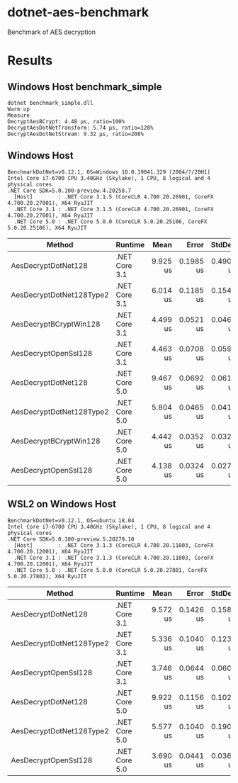 # dotnet-aes-benchmark
Benchmark of AES decryption

# Results
## Windows Host benchmark_simple
```
dotnet benchmark_simple.dll
Warm up
Measure
DecryptAesBCrypt: 4.48 µs, ratio=100%
DecryptAesDotNetTransform: 5.74 µs, ratio=128%
DecryptAesDotNetStream: 9.32 µs, ratio=208%
```

## Windows Host
```
BenchmarkDotNet=v0.12.1, OS=Windows 10.0.19041.329 (2004/?/20H1)
Intel Core i7-6700 CPU 3.40GHz (Skylake), 1 CPU, 8 logical and 4 physical cores
.NET Core SDK=5.0.100-preview.4.20258.7
  [Host]        : .NET Core 3.1.5 (CoreCLR 4.700.20.26901, CoreFX 4.700.20.27001), X64 RyuJIT
  .NET Core 3.1 : .NET Core 3.1.5 (CoreCLR 4.700.20.26901, CoreFX 4.700.20.27001), X64 RyuJIT
  .NET Core 5.0 : .NET Core 5.0.0 (CoreCLR 5.0.20.25106, CoreFX 5.0.20.25106), X64 RyuJIT
```
|                   Method |       Runtime |     Mean |     Error |    StdDev | Ratio |
|------------------------- |-------------- |---------:|----------:|----------:|------:|
|      AesDecryptDotNet128 | .NET Core 3.1 | 9.925 us | 0.1985 us | 0.4906 us |  1.82 |
| AesDecryptDotNet128Type2 | .NET Core 3.1 | 6.014 us | 0.1185 us | 0.1541 us |  1.03 |
|   AesDecryptBCryptWin128 | .NET Core 3.1 | 4.499 us | 0.0521 us | 0.0462 us |  0.78 |
|     AesDecryptOpenSsl128 | .NET Core 3.1 | 4.463 us | 0.0708 us | 0.0591 us |  0.77 |
|      AesDecryptDotNet128 | .NET Core 5.0 | 9.467 us | 0.0692 us | 0.0613 us |  1.63 |
| AesDecryptDotNet128Type2 | .NET Core 5.0 | 5.804 us | 0.0465 us | 0.0412 us |  1.00 baseline |
|   AesDecryptBCryptWin128 | .NET Core 5.0 | 4.442 us | 0.0352 us | 0.0329 us |  0.77 |
|     AesDecryptOpenSsl128 | .NET Core 5.0 | 4.138 us | 0.0324 us | 0.0271 us |  0.71 |

## WSL2 on Windows Host
```
BenchmarkDotNet=v0.12.1, OS=ubuntu 18.04
Intel Core i7-6700 CPU 3.40GHz (Skylake), 1 CPU, 8 logical and 4 physical cores
.NET Core SDK=5.0.100-preview.5.20279.10
  [Host]        : .NET Core 3.1.3 (CoreCLR 4.700.20.11803, CoreFX 4.700.20.12001), X64 RyuJIT
  .NET Core 3.1 : .NET Core 3.1.3 (CoreCLR 4.700.20.11803, CoreFX 4.700.20.12001), X64 RyuJIT
  .NET Core 5.0 : .NET Core 5.0.0 (CoreCLR 5.0.20.27801, CoreFX 5.0.20.27801), X64 RyuJIT
```

|                   Method |       Runtime |     Mean |     Error |    StdDev | Ratio |
|------------------------- |-------------- |---------:|----------:|----------:|------:|
|      AesDecryptDotNet128 | .NET Core 3.1 | 9.572 us | 0.1426 us | 0.1585 us | 1.699 |
| AesDecryptDotNet128Type2 | .NET Core 3.1 | 5.336 us | 0.1040 us | 0.1239 us | 0.946 |
|     AesDecryptOpenSsl128 | .NET Core 3.1 | 3.746 us | 0.0644 us | 0.0602 us | 0.669 |
|      AesDecryptDotNet128 | .NET Core 5.0 | 9.922 us | 0.1156 us | 0.1025 us | 1.771 |
| AesDecryptDotNet128Type2 | .NET Core 5.0 | 5.577 us | 0.1040 us | 0.1900 us | 1.000 baseline |
|     AesDecryptOpenSsl128 | .NET Core 5.0 | 3.690 us | 0.0441 us | 0.0368 us | 0.655 |
